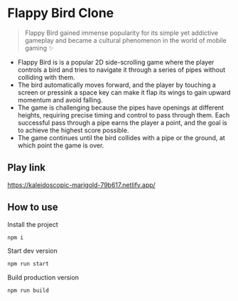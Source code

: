 # Flappy Bird Clone

> Flappy Bird gained immense popularity for its simple yet addictive gameplay and became a cultural phenomenon in the world of mobile gaming ✨ 

- Flappy Bird is is a popular 2D side-scrolling game where the player controls a bird and tries to navigate it through a series of pipes without colliding with them. 
- The bird automatically moves forward, and the player by touching a screen or pressink a space key can make it flap its wings to gain upward momentum and avoid falling. 
- The game is challenging because the pipes have openings at different heights, requiring precise timing and control to pass through them. Each successful pass through a pipe earns the player a point, and the goal is to achieve the highest score possible. 
- The game continues until the bird collides with a pipe or the ground, at which point the game is over. 

## Play link

https://kaleidoscopic-marigold-79b617.netlify.app/

## How to use

Install the project
```sh
npm i
```

Start dev version
```sh
npm run start
```

Build production version
```sh
npm run build
```
